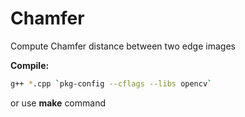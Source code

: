 # Chamfer
Compute Chamfer distance between two edge images

**Compile:**

```bash
g++ *.cpp `pkg-config --cflags --libs opencv`
```

or use **make** command
